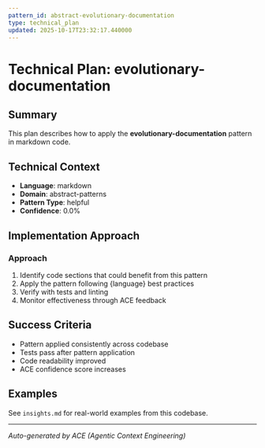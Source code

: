 ```yaml
---
pattern_id: abstract-evolutionary-documentation
type: technical_plan
updated: 2025-10-17T23:32:17.440000
---
```

# Technical Plan: evolutionary-documentation

## Summary

This plan describes how to apply the **evolutionary-documentation** pattern in markdown code.

## Technical Context

- **Language**: markdown
- **Domain**: abstract-patterns
- **Pattern Type**: helpful
- **Confidence**: 0.0%

## Implementation Approach

### Approach

1. Identify code sections that could benefit from this pattern
2. Apply the pattern following {language} best practices
3. Verify with tests and linting
4. Monitor effectiveness through ACE feedback

## Success Criteria

- Pattern applied consistently across codebase
- Tests pass after pattern application
- Code readability improved
- ACE confidence score increases

## Examples

See `insights.md` for real-world examples from this codebase.

---

*Auto-generated by ACE (Agentic Context Engineering)*
